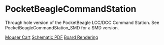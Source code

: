 # PocketBeagleCommandStation

Through hole version of the PocketBeagle LCC/DCC Command Station.  See 
PocketBeagleCommandStation_SMD for a SMD version.

[Mouser Cart](https://www.mouser.com/ProjectManager/ProjectDetail.aspx?AccessID=514917dd80)
[Schematic PDF](https://github.com/RobertPHeller/RPi-RRCircuits/blob/master/PocketBeagleCommandStation/PocketBeagleCommandStation.pdf)
[Board Rendering](https://github.com/RobertPHeller/RPi-RRCircuits/blob/master/PocketBeagleCommandStation/PocketBeagleCommandStation.png)

